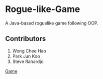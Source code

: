 # Rogue-like-Game
A Java-based roguelike game following OOP.

## Contributors
1. Wong Chee Hao
2. Park Jun Koo
3. Steve Rahardjo

[Game](https://github.com/wongcheehao/Rogue-like-Game/blob/main/docs/game.png)
